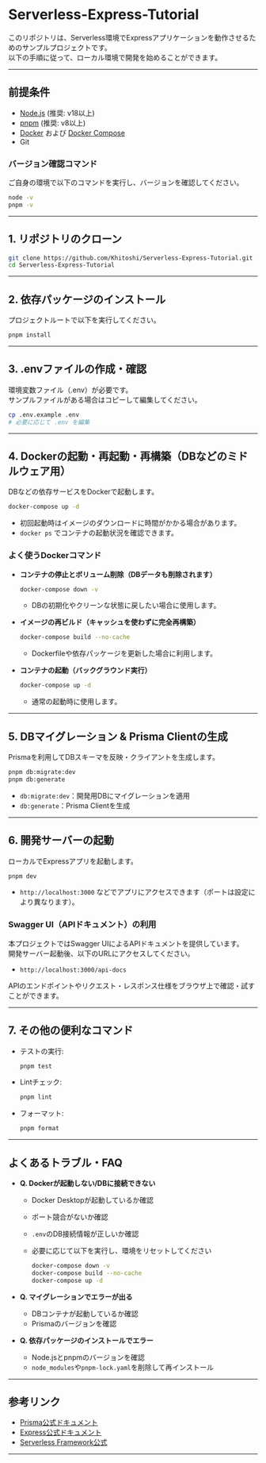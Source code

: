 # Serverless-Express-Tutorial

このリポジトリは、Serverless環境でExpressアプリケーションを動作させるためのサンプルプロジェクトです。  
以下の手順に従って、ローカル環境で開発を始めることができます。

---

## 前提条件

- [Node.js](https://nodejs.org/) (推奨: v18以上)
- [pnpm](https://pnpm.io/) (推奨: v8以上)
- [Docker](https://www.docker.com/) および [Docker Compose](https://docs.docker.com/compose/)
- Git

### バージョン確認コマンド

ご自身の環境で以下のコマンドを実行し、バージョンを確認してください。

```sh
node -v
pnpm -v
```

---

## 1. リポジトリのクローン

```sh
git clone https://github.com/Khitoshi/Serverless-Express-Tutorial.git
cd Serverless-Express-Tutorial
```

---

## 2. 依存パッケージのインストール

プロジェクトルートで以下を実行してください。

```sh
pnpm install
```

---

## 3. .envファイルの作成・確認

環境変数ファイル（.env）が必要です。  
サンプルファイルがある場合はコピーして編集してください。

```sh
cp .env.example .env
# 必要に応じて .env を編集
```

---

## 4. Dockerの起動・再起動・再構築（DBなどのミドルウェア用）

DBなどの依存サービスをDockerで起動します。

```sh
docker-compose up -d
```

- 初回起動時はイメージのダウンロードに時間がかかる場合があります。
- `docker ps` でコンテナの起動状況を確認できます。

### よく使うDockerコマンド

- **コンテナの停止とボリューム削除（DBデータも削除されます）**
  
  ```sh
  docker-compose down -v
  ```

  - DBの初期化やクリーンな状態に戻したい場合に使用します。

- **イメージの再ビルド（キャッシュを使わずに完全再構築）**

  ```sh
  docker-compose build --no-cache
  ```

  - Dockerfileや依存パッケージを更新した場合に利用します。

- **コンテナの起動（バックグラウンド実行）**
  
  ```sh
  docker-compose up -d
  ```
  
  - 通常の起動時に使用します。

---

## 5. DBマイグレーション & Prisma Clientの生成

Prismaを利用してDBスキーマを反映・クライアントを生成します。

```sh
pnpm db:migrate:dev
pnpm db:generate
```

- `db:migrate:dev`：開発用DBにマイグレーションを適用
- `db:generate`：Prisma Clientを生成

---

## 6. 開発サーバーの起動

ローカルでExpressアプリを起動します。

```sh
pnpm dev
```

- `http://localhost:3000` などでアプリにアクセスできます（ポートは設定により異なります）。

### Swagger UI（APIドキュメント）の利用

本プロジェクトではSwagger UIによるAPIドキュメントを提供しています。  
開発サーバー起動後、以下のURLにアクセスしてください。

- `http://localhost:3000/api-docs`

APIのエンドポイントやリクエスト・レスポンス仕様をブラウザ上で確認・試すことができます。

---

## 7. その他の便利なコマンド

- テストの実行:
  
  ```sh
  pnpm test
  ```

- Lintチェック:

  ```sh
  pnpm lint
  ```

- フォーマット:  

  ```sh
  pnpm format
  ```

---

## よくあるトラブル・FAQ

- **Q. Dockerが起動しない/DBに接続できない**
  - Docker Desktopが起動しているか確認
  - ポート競合がないか確認
  - `.env`のDB接続情報が正しいか確認
  - 必要に応じて以下を実行し、環境をリセットしてください
  
    ```sh
    docker-compose down -v
    docker-compose build --no-cache
    docker-compose up -d
    ```

- **Q. マイグレーションでエラーが出る**
  - DBコンテナが起動しているか確認
  - Prismaのバージョンを確認

- **Q. 依存パッケージのインストールでエラー**
  - Node.jsとpnpmのバージョンを確認
  - `node_modules`や`pnpm-lock.yaml`を削除して再インストール

---

## 参考リンク

- [Prisma公式ドキュメント](https://www.prisma.io/docs/)
- [Express公式ドキュメント](https://expressjs.com/ja/)
- [Serverless Framework公式](https://www.serverless.com/)

---
